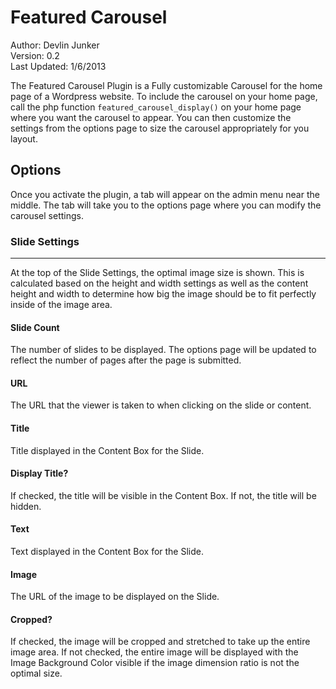 Featured Carousel
=================

Author: Devlin Junker  
Version: 0.2  
Last Updated: 1/6/2013  
  
  
  
The Featured Carousel Plugin is a Fully customizable Carousel for the home page of a Wordpress website. To include the carousel on your home page, call the php function `featured_carousel_display()` on your home page where you want the carousel to appear. You can then customize the settings from the options page to size the carousel appropriately for you layout.  
  
  
  
Options
-------
Once you activate the plugin, a tab will appear on the admin menu near the middle. The tab will take you to the options page where you can modify the carousel settings.

### Slide Settings
------------------
At the top of the Slide Settings, the optimal image size is shown. This is calculated based on the height and width settings as well as the content height and width to determine how big the image should be to fit perfectly inside of the image area.  

#### Slide Count
The number of slides to be displayed. The options page will be updated to reflect the number of pages after the page is submitted.

#### URL
The URL that the viewer is taken to when clicking on the slide or content.

#### Title
Title displayed in the Content Box for the Slide.

#### Display Title?
If checked, the title will be visible in the Content Box. If not, the title will be hidden.

#### Text
Text displayed in the Content Box for the Slide.

#### Image
The URL of the image to be displayed on the Slide.

#### Cropped?
If checked, the image will be cropped and stretched to take up the entire image area. If not checked, the entire image will be displayed with the Image Background Color visible if the image dimension ratio is not the optimal size.
